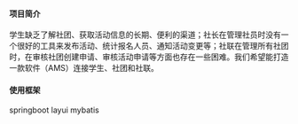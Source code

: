 #### 项目简介

学生缺乏了解社团、获取活动信息的长期、便利的渠道；社长在管理社员时没有一个很好的工具来发布活动、统计报名人员、通知活动变更等；社联在管理所有社团时，在审核社团创建申请、审核活动申请等方面也存在一些困难。我们希望能打造一款软件（AMS）连接学生、社团和社联。


#### 使用框架

springboot layui mybatis



